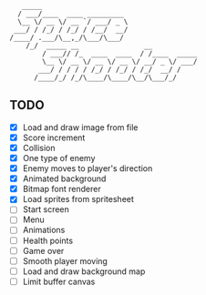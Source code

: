 ```
   _____
  / ___/____  ____ _________
  \__ \/ __ \/ __ `/ ___/ _ \
 ___/ / /_/ / /_/ / /__/  __/
/____/ .___/\__,_/\___/\___/
    /_/  _____ __                __
        / ___// /_  ____  ____  / /____  _____
        \__ \/ __ \/ __ \/ __ \/ __/ _ \/ ___/
       ___/ / / / / /_/ / /_/ / /_/  __/ /
      /____/_/ /_/\____/\____/\__/\___/_/
```

## TODO

- [x] Load and draw image from file
- [x] Score increment
- [x] Collision
- [x] One type of enemy
- [x] Enemy moves to player's direction
- [x] Animated background
- [x] Bitmap font renderer
- [x] Load sprites from spritesheet
- [ ] Start screen
- [ ] Menu
- [ ] Animations
- [ ] Health points
- [ ] Game over
- [ ] Smooth player moving
- [ ] Load and draw background map
- [ ] Limit buffer canvas
